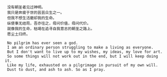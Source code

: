      没有朝圣者见过神明。
     我只是奔疲于世的芸芸众生之一。
     但我不想生活磨却我的生命。
     纵使事无结局，吾亦往之，毋问价值，毋问代价。
     就像我的生命，枯竭在追寻自我意志的朝圣之路上。
     愿尘土归终。
     
     No pilgrim has ever seen a god.
     I am an ordinary person struggling to make a living as everyone. 
     But I don't want to live up to my wishes, my ideas, my love for art. 
     So some things will not work out in the end, but I will keep doing it. 
     Like my life, exhausted on a pilgrimage in pursuit of my own will.
     Dust to dust, and ash to ash. So as I pray.
